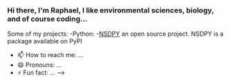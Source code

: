 ### Hi there, I'm Raphael, I like environmental sciences, biology, and of course coding...

Some of my projects:
  -Python: 
    -[NSDPY](https://github.com/RaphaelHebert/nsdpy) an open source project. NSDPY is a package available on PyPI


- 📫 How to reach me: ...
- 😄 Pronouns: ...
- ⚡ Fun fact: ...
-->
